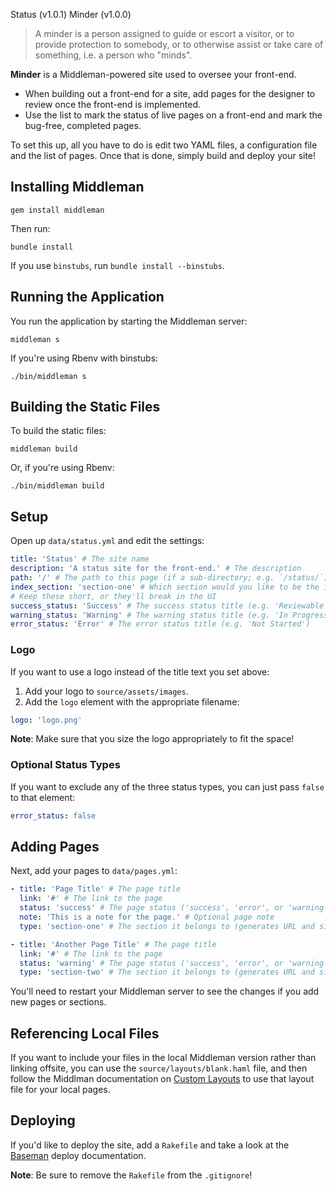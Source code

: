 Status (v1.0.1)
Minder (v1.0.0)

> A minder is a person assigned to guide or escort a visitor, or to provide
> protection to somebody, or to otherwise assist or take care of something,
> i.e. a person who "minds".

**Minder** is a Middleman-powered site used to oversee your front-end.

- When building out a front-end for a site, add pages for the designer to review once the front-end is implemented.
- Use the list to mark the status of live pages on a front-end and mark the bug-free, completed pages.

To set this up, all you have to do is edit two YAML files, a configuration file and the list of pages. Once that is done, simply build and deploy your site!

Installing Middleman
--------------------

```shell
gem install middleman
```

Then run:

```shell
bundle install
```

If you use `binstubs`, run `bundle install --binstubs`.

Running the Application
-----------------------

You run the application by starting the Middleman server:

```shell
middleman s
```

If you're using Rbenv with binstubs:

```shell
./bin/middleman s
```

Building the Static Files
-------------------------

To build the static files:

```shell
middleman build
```

Or, if you're using Rbenv:

```shell
./bin/middleman build
```

Setup
-----

Open up `data/status.yml` and edit the settings:

```yaml
title: 'Status' # The site name
description: 'A status site for the front-end.' # The description
path: '/' # The path to this page (if a sub-directory; e.g. `/status/`)
index_section: 'section-one' # Which section would you like to be the index
# Keep these short, or they'll break in the UI
success_status: 'Success' # The success status title (e.g. 'Reviewable')
warning_status: 'Warning' # The warning status title (e.g. 'In Progress')
error_status: 'Error' # The error status title (e.g. 'Not Started')
```

### Logo

If you want to use a logo instead of the title text you set above:

1. Add your logo to `source/assets/images`.
2. Add the `logo` element with the appropriate filename:

```yaml
logo: 'logo.png'
```

**Note**: Make sure that you size the logo appropriately to fit the space!

### Optional Status Types

If you want to exclude any of the three status types, you can just pass `false` to that element:

```yaml
error_status: false
```

Adding Pages
------------

Next, add your pages to `data/pages.yml`:

```yaml
- title: 'Page Title' # The page title
  link: '#' # The link to the page
  status: 'success' # The page status ('success', 'error', or 'warning')
  note: 'This is a note for the page.' # Optional page note
  type: 'section-one' # The section it belongs to (generates URL and sidebar item)

- title: 'Another Page Title' # The page title
  link: '#' # The link to the page
  status: 'warning' # The page status ('success', 'error', or 'warning')
  type: 'section-two' # The section it belongs to (generates URL and sidebar item)
```

You'll need to restart your Middleman server to see the changes if you add new pages or sections.

Referencing Local Files
-----------------------

If you want to include your files in the local Middleman version rather than linking offsite, you can use the `source/layouts/blank.haml` file, and then follow the Middlman documentation on [Custom Layouts](http://middlemanapp.com/basics/templates/) to use that layout file for your local pages. 

Deploying
---------

If you'd like to deploy the site, add a `Rakefile` and take a look at the [Baseman](https://github.com/drewbarontini/baseman#deploying) deploy documentation.

**Note**: Be sure to remove the `Rakefile` from the `.gitignore`!
